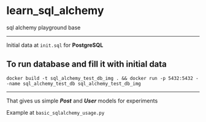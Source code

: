 # learn_sql_alchemy
sql alchemy playground base

---

Initial data at `init.sql` for **PostgreSQL**

## To run database and fill it with initial data
```shell
docker build -t sql_alchemy_test_db_img . && docker run -p 5432:5432 --name sql_alchemy_test_db sql_alchemy_test_db_img 
```
---
That gives us simple **_Post_** and **_User_** models for experiments

Example at `basic_sqlalchemy_usage.py`